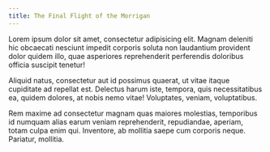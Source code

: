 ```yaml
---
title: The Final Flight of the Morrigan
---
```


Lorem ipsum dolor sit amet, consectetur adipisicing elit. Magnam deleniti hic obcaecati nesciunt impedit corporis soluta non laudantium provident dolor quidem illo, quae asperiores reprehenderit perferendis doloribus officia suscipit tenetur!

Aliquid natus, consectetur aut id possimus quaerat, ut vitae itaque cupiditate ad repellat est. Delectus harum iste, tempora, quis necessitatibus ea, quidem dolores, at nobis nemo vitae! Voluptates, veniam, voluptatibus.

Rem maxime ad consectetur magnam quas maiores molestias, temporibus id numquam alias earum veniam reprehenderit, repudiandae, aperiam, totam culpa enim qui. Inventore, ab mollitia saepe cum corporis neque. Pariatur, mollitia.
